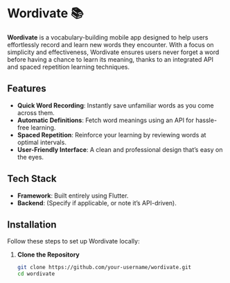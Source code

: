 # Wordivate 📚  
**Wordivate** is a vocabulary-building mobile app designed to help users effortlessly record and learn new words they encounter. With a focus on simplicity and effectiveness, Wordivate ensures users never forget a word before having a chance to learn its meaning, thanks to an integrated API and spaced repetition learning techniques.  

## Features  
- **Quick Word Recording**: Instantly save unfamiliar words as you come across them.  
- **Automatic Definitions**: Fetch word meanings using an API for hassle-free learning.  
- **Spaced Repetition**: Reinforce your learning by reviewing words at optimal intervals.  
- **User-Friendly Interface**: A clean and professional design that’s easy on the eyes.  

## Tech Stack  
- **Framework**: Built entirely using Flutter.  
- **Backend**: (Specify if applicable, or note it’s API-driven).  

## Installation  
Follow these steps to set up Wordivate locally:  

1. **Clone the Repository**  
   ```bash
   git clone https://github.com/your-username/wordivate.git
   cd wordivate
